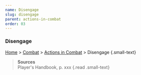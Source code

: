 ```yaml
---
name: Disengage
slug: disengage
parent: actions-in-combat
order: 03
---
```

### Disengage
[Home](dm-operations-center) > [Combat](combat) > [Actions in Combat](actions-in-combat) > Disengage {.small-text}

> **Sources** <br/>
> Player's Handbook, p. xxx
{.read .small-text}